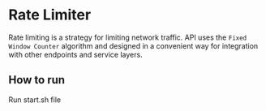 # Rate Limiter

Rate limiting is a strategy for limiting network traffic. API uses the `Fixed Window Counter` algorithm and
designed in a convenient way for integration with other endpoints and service layers.

## How to run

Run start.sh file